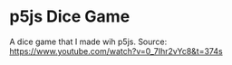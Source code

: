 # p5js Dice Game
A dice game that I made wih p5js.
Source: https://www.youtube.com/watch?v=0_7Ihr2vYc8&t=374s
